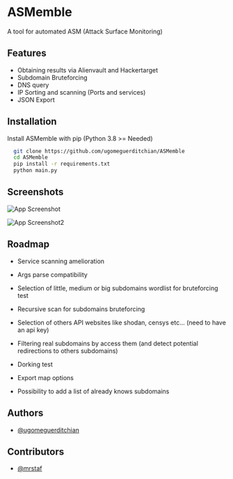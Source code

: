 
# ASMemble

A tool for automated ASM (Attack Surface Monitoring)



## Features

- Obtaining results via Alienvault and Hackertarget
- Subdomain Bruteforcing
- DNS query
- IP Sorting and scanning (Ports and services)
- JSON Export



## Installation

Install ASMemble with pip
(Python 3.8 >= Needed)

```bash
  git clone https://github.com/ugomeguerditchian/ASMemble
  cd ASMemble
  pip install -r requirements.txt
  python main.py
```
    
## Screenshots

![App Screenshot](https://github.com/ugomeguerditchian/ASMemble/blob/main/screenshots/Capture%20d%E2%80%99%C3%A9cran%202022-11-01%20095424.png?raw=true)

![App Screenshot2](https://github.com/ugomeguerditchian/ASMemble/blob/main/screenshots/Capture%20d%E2%80%99%C3%A9cran%202022-11-01%20100931.png?raw=true)



## Roadmap

- Service scanning amelioration

- Args parse compatibility

- Selection of little, medium or big subdomains wordlist for bruteforcing test

- Recursive scan for subdomains bruteforcing

- Selection of others API websites like shodan, censys etc... (need to have an api key)

- Filtering real subdomains by access them (and detect potential redirections to others subdomains)

- Dorking test

- Export map options

- Possibility to add a list of already knows subdomains



## Authors

- [@ugomeguerditchian](https://github.com/ugomeguerditchian)

## Contributors

- [@mrstaf](https://github.com/MrStaf/MrStaf)

